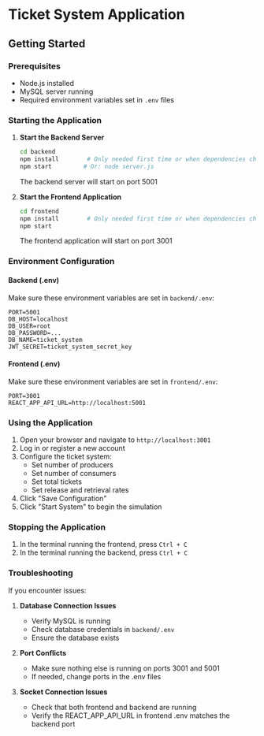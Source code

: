 # Ticket System Application

## Getting Started

### Prerequisites
- Node.js installed
- MySQL server running
- Required environment variables set in `.env` files

### Starting the Application

1. **Start the Backend Server**
   ```bash
   cd backend
   npm install        # Only needed first time or when dependencies change
   npm start         # Or: node server.js
   ```
   The backend server will start on port 5001

2. **Start the Frontend Application**
   ```bash
   cd frontend
   npm install        # Only needed first time or when dependencies change
   npm start
   ```
   The frontend application will start on port 3001

### Environment Configuration

#### Backend (.env)
Make sure these environment variables are set in `backend/.env`:
```
PORT=5001
DB_HOST=localhost
DB_USER=root
DB_PASSWORD=...
DB_NAME=ticket_system
JWT_SECRET=ticket_system_secret_key
```

#### Frontend (.env)
Make sure these environment variables are set in `frontend/.env`:
```
PORT=3001
REACT_APP_API_URL=http://localhost:5001
```

### Using the Application

1. Open your browser and navigate to `http://localhost:3001`
2. Log in or register a new account
3. Configure the ticket system:
   - Set number of producers
   - Set number of consumers
   - Set total tickets
   - Set release and retrieval rates
4. Click "Save Configuration"
5. Click "Start System" to begin the simulation

### Stopping the Application

1. In the terminal running the frontend, press `Ctrl + C`
2. In the terminal running the backend, press `Ctrl + C`

### Troubleshooting

If you encounter issues:

1. **Database Connection Issues**
   - Verify MySQL is running
   - Check database credentials in `backend/.env`
   - Ensure the database exists

2. **Port Conflicts**
   - Make sure nothing else is running on ports 3001 and 5001
   - If needed, change ports in the .env files

3. **Socket Connection Issues**
   - Check that both frontend and backend are running
   - Verify the REACT_APP_API_URL in frontend .env matches the backend port
